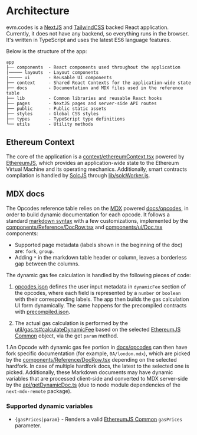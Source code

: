 # Architecture

evm.codes is a [NextJS](https://nextjs.org/) and [TailwindCSS](https://tailwindcss.com/) backed React application. Currently, it does not have any backend, so everything runs in the browser. It's written in TypeScript and uses the latest ES6 language features.

Below is the structure of the app:

```
app
├── components  - React components used throughout the application
|───── layouts  - Layout components
|───── ui       - Reusable UI components
├── context     - Shared React Contexts for the application-wide state
├── docs        - Documentation and MDX files used in the reference table
├── lib         - Common libraries and reusable React hooks
├── pages       - NextJS pages and server-side API routes
├── public      - Public static assets
├── styles      - Global CSS styles
├── types       - TypeScript type definitions
└── utils       - Utility methods
```

## Ethereum Context

The core of the application is a [context/ethereumContext.tsx](../context/ethereumContext.tsx) powered by [EthereumJS](https://github.com/ethereumjs/ethereumjs-monorepo), which provides an application-wide state to the Ethereum Virtual Machine and its operating mechanics. Additionally, smart contracts compilation is handled by [SolcJS](https://github.com/ethereum/solc-js) through [lib/solcWorker.js](../lib/solcWorker.js).

## MDX docs

The Opcodes reference table relies on the [MDX](https://mdxjs.com/) powered [docs/opcodes](../docs/opcodes), in order to build dynamic documentation for each opcode. It follows a standard [markdown syntax](https://daringfireball.net/projects/markdown/syntax) with a few customizations, implemented by the [components/Reference/DocRow.tsx](../components/Reference/DocRow.tsx) and [components/ui/Doc.tsx](../components/ui/Doc.tsx) components:

- Supported page metadata (labels shown in the beginning of the doc) are: `fork`, `group`.
- Adding `*` in the markdown table header or column, leaves a borderless gap between the columns.

The dynamic gas fee calculation is handled by the following pieces of code:

1. [opcodes.json](../opcodes.json) defines the user input metadata in `dynamicFee` section of the opcodes, where each field is represented by a `number` or `boolean` with their corresponding labels. The app then builds the gas calculation UI form dynamically. The same happens for the precompiled contracts with [precompiled.json](../precompiled.json).

1. The actual gas calculation is performed by the [util/gas.ts#calculateDynamicFee](../util/gas.ts) based on the selected [EthereumJS Common](https://github.com/ethereumjs/ethereumjs-monorepo/tree/master/packages/common) object, via the get `param` method.

1.An Opcode with dynamic gas fee portion in [docs/opcodes](../docs/opcodes) can then have fork specific documentation (for example, `0A/london.mdx`), which are picked by the [components/Reference/DocRow.tsx](../components/Reference/DocRow.tsx) depending on the selected hardfork. In case of multiple hardfork docs, the latest to the selected one is picked. Additionally, these Markdown documents may have dynamic variables that are processed client-side and converted to MDX server-side by the [api/getDynamicDoc.ts](../pages/api/getDynamicDoc.ts) (due to node module dependencies of the `next-mdx-remote` package).

### Supported dynamic variables

- `{gasPrices|param}` - Renders a valid [EthereumJS Common](https://github.com/ethereumjs/ethereumjs-monorepo/blob/master/packages/common/src/index.ts#L596) `gasPrices` parameter.
